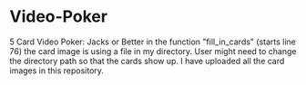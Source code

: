 # Video-Poker
5 Card Video Poker: Jacks or Better
in the function "fill_in_cards" (starts line 76) the card image is using a file in my directory. User might need to change the directory path so that the cards show up. I have uploaded all the card images in this repository. 

